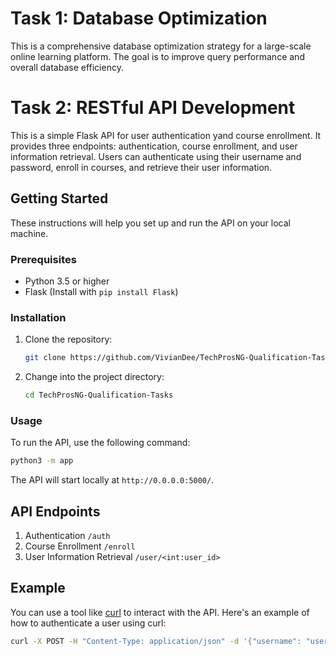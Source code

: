 # Task 1: Database Optimization

This is a comprehensive database optimization strategy for a large-scale online learning platform. The goal is to improve query performance and overall database efficiency.

# Task 2: RESTful API Development

This is a simple Flask API for user authentication yand course enrollment. It provides three endpoints: authentication, course enrollment, and user information retrieval. Users can authenticate using their username and password, enroll in courses, and retrieve their user information.

## Getting Started

These instructions will help you set up and run the API on your local machine.

### Prerequisites

- Python 3.5 or higher
- Flask (Install with `pip install Flask`)

### Installation

1. Clone the repository:

   ```bash
   git clone https://github.com/VivianDee/TechProsNG-Qualification-Tasks.git
   ```

2. Change into the project directory:

   ```bash
   cd TechProsNG-Qualification-Tasks
   ```

### Usage

To run the API, use the following command:

```bash
python3 -m app
```

The API will start locally at `http://0.0.0.0:5000/`.

## API Endpoints

1. Authentication `/auth`
2. Course Enrollment `/enroll`
3. User Information Retrieval `/user/<int:user_id>`

## Example

You can use a tool like [curl](https://curl.se/) to interact with the API. Here's an example of how to authenticate a user using curl:

```bash
curl -X POST -H "Content-Type: application/json" -d '{"username": "user1", "password": "password1"}' http://0.0.0.0:5000/auth
```
